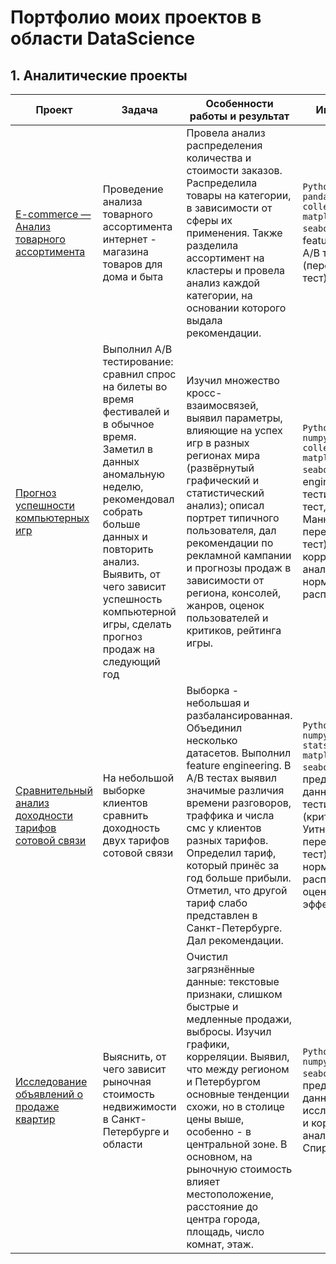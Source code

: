 # Портфолио моих проектов в области DataScience
## 1. Аналитические проекты

 | Проект                                                       | Задача                                                       | Особенности работы и результат                               | Инструменты                                                  |
 | ------------------------------------------------------------ | ------------------------------------------------------------ | ------------------------------------------------------------ | ------------------------------------------------------------ |
 | [E-commerce — Анализ товарного ассортимента](https://github.com/Affernus/Data_Science_projects/tree/main/Air-ticket-demand-analysis) |Проведение анализа товарного ассортимента интернет - магазина товаров для дома и быта| Провела анализ распределения количества и стоимости заказов. Распределила товары на категории, в зависимости от сферы их применения. Также разделила ассортимент на кластеры и провела анализ каждой категории, на основании которого выдала рекомендации. | `Python, SQL, pandas, numpy, collections, matplotlib, seaborn, plotly`, feature engineering, A/B тестирование (перестановочный тест) |
 | [Прогноз успешности компьютерных игр](https://github.com/Affernus/Data_Science_projects/tree/main/Computer-games-succsess-analysis) | Выполнил A/B тестирование: сравнил спрос на билеты во время фестивалей и в обычное время. Заметил в данных аномальную неделю, рекомендовал собрать больше данных и повторить анализ.  Выявить, от чего зависит успешность компьютерной игры, сделать прогноз продаж на следующий год | Изучил множество кросс-взаимосвязей, выявил параметры, влияющие на успех игр в разных регионах мира (развёрнутый графический и статистический анализ); описал портрет типичного пользователя, дал рекомендации по рекламной кампании и прогнозы продаж в зависимости от региона, консолей, жанров, оценок пользователей и критиков, рейтинга игры. | `Python, pandas, numpy, scipy, collections, matplotlib, seaborn `, feature engineering, A/B тестирование (t-тест, критерий Манна-Уитни, перестановочный тест), ANOVA, корреляционный анализ, проверка  нормальности распределений |
 | [Сравнительный анализ доходности тарифов сотовой связи](https://github.com/Affernus/Data_Science_projects/tree/main/Mobile-communication-tariffs-profit-analysis) | На небольшой выборке клиентов сравнить доходность двух тарифов сотовой связи | Выборка - небольшая и разбалансированная. Объединил несколько датасетов. Выполнил feature engineering. В A/B тестах выявил значимые различия времени разговоров, траффика и числа смс у клиентов разных тарифов. Определил тариф, который принёс за год больше прибыли. Отметил, что другой тариф слабо представлен в Санкт-Петербурге. Дал рекомендации. | `Python, pandas, numpy, scipy, statsmodels.api, matplotlib, seaborn`,  предобработка данных, A/B тестирование (критерий Манна-Уитни, перестановочный тест), проверка  нормальности распределений, оценка размера эффекта |
 | [Исследование объявлений о продаже квартир](https://github.com/Affernus/Data_Science_projects/tree/main/SPb-real-estate-cost-analysis) | Выяснить, от чего зависит рыночная стоимость недвижимости в Санкт-Петербурге и области | Очистил загрязнённые данные: текстовые признаки, слишком быстрые и медленные продажи, выбросы. Изучил графики, корреляции. Выявил, что между регионом и Петербургом основные тенденции схожи, но в столице цены выше, особенно - в центральной зоне. В основном, на рыночную стоимость влияет местоположение, расстояние до центра города, площадь, число комнат, этаж. | `Python, pandas, numpy, matplotlib, seaborn`, предобработка данных, исследовательский и корреляционный анализ (метод Спирмена) |
